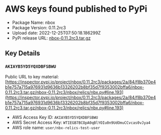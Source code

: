 # AWS keys found published to PyPi

* Package Name: nbox
* Package Version: 0.11.2rc3
* Upload date: 2022-12-25T07:50:18.186299Z
* PyPi release URL: [nbox-0.11.2rc3.tar.gz](https://files.pythonhosted.org/packages/2a/84/f8b370e4b1e757a715a976931d9636b13326202b8bf35d7f9353002bffa6/nbox-0.11.2rc3.tar.gz)

## Key Details

### `AKIAYB5YD5YQXDBFSBWU`

Public URL to key material: [https://inspector.pypi.io/project/nbox/0.11.2rc3/packages/2a/84/f8b370e4b1e757a715a976931d9636b13326202b8bf35d7f9353002bffa6/nbox-0.11.2rc3.tar.gz/nbox-0.11.2rc3/nbox/relics/nbx.py#line.193](https://inspector.pypi.io/project/nbox/0.11.2rc3/packages/2a/84/f8b370e4b1e757a715a976931d9636b13326202b8bf35d7f9353002bffa6/nbox-0.11.2rc3.tar.gz/nbox-0.11.2rc3/nbox/relics/nbx.py#line.193)

* AWS Access Key ID: `AKIAYB5YD5YQXDBFSBWU`
* AWS Secret Access Key: `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` 
* AWS role name: `user/nbx-relics-test-user`
